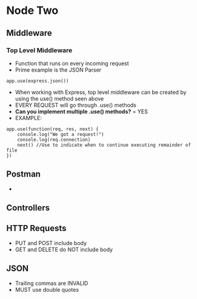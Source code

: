 # Node Two
## Middleware
### Top Level Middleware
- Function that runs on every incoming request
- Prime example is the JSON Parser
```JS
app.use(express.json())
```
- When working with Express, top level middleware can be created by using the use() method seen above
- EVERY REQUEST will go through .use() methods
- **Can you implement multiple .use() methods?** = YES
- EXAMPLE:
```JS
app.use(function(req, res, next) {
	console.log("We got a request!")
	console.log(req.connection)
	next() //Use to indicate when to continue executing remainder of file
})
```
## Postman
- 

## Controllers


## HTTP Requests
- PUT and POST include body
- GET and DELETE do NOT include body

## JSON
- Trailing commas are INVALID
- MUST use double quotes